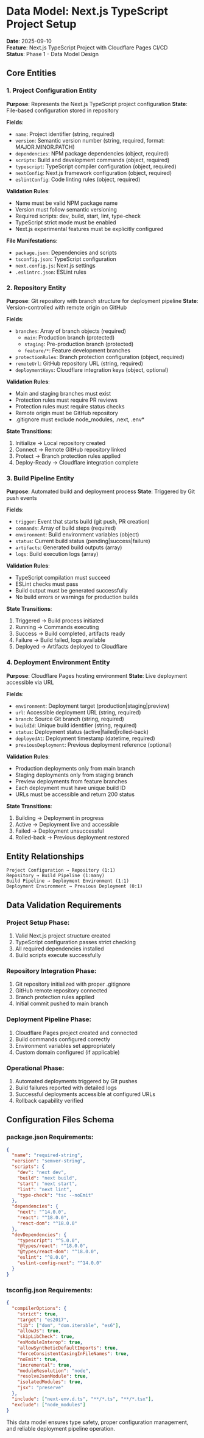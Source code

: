 # Data Model: Next.js TypeScript Project Setup

**Date**: 2025-09-10  
**Feature**: Next.js TypeScript Project with Cloudflare Pages CI/CD  
**Status**: Phase 1 - Data Model Design

## Core Entities

### 1. Project Configuration Entity

**Purpose**: Represents the Next.js TypeScript project configuration
**State**: File-based configuration stored in repository

**Fields**:
- `name`: Project identifier (string, required)
- `version`: Semantic version number (string, required, format: MAJOR.MINOR.PATCH)
- `dependencies`: NPM package dependencies (object, required)
- `scripts`: Build and development commands (object, required)
- `typescript`: TypeScript compiler configuration (object, required)
- `nextConfig`: Next.js framework configuration (object, required)
- `eslintConfig`: Code linting rules (object, required)

**Validation Rules**:
- Name must be valid NPM package name
- Version must follow semantic versioning
- Required scripts: dev, build, start, lint, type-check
- TypeScript strict mode must be enabled
- Next.js experimental features must be explicitly configured

**File Manifestations**:
- `package.json`: Dependencies and scripts
- `tsconfig.json`: TypeScript configuration
- `next.config.js`: Next.js settings
- `.eslintrc.json`: ESLint rules

### 2. Repository Entity

**Purpose**: Git repository with branch structure for deployment pipeline
**State**: Version-controlled with remote origin on GitHub

**Fields**:
- `branches`: Array of branch objects (required)
  - `main`: Production branch (protected)
  - `staging`: Pre-production branch (protected)
  - `feature/*`: Feature development branches
- `protectionRules`: Branch protection configuration (object, required)
- `remoteUrl`: GitHub repository URL (string, required)
- `deploymentKeys`: Cloudflare integration keys (object, optional)

**Validation Rules**:
- Main and staging branches must exist
- Protection rules must require PR reviews
- Protection rules must require status checks
- Remote origin must be GitHub repository
- .gitignore must exclude node_modules, .next, .env*

**State Transitions**:
1. Initialize → Local repository created
2. Connect → Remote GitHub repository linked
3. Protect → Branch protection rules applied
4. Deploy-Ready → Cloudflare integration complete

### 3. Build Pipeline Entity

**Purpose**: Automated build and deployment process
**State**: Triggered by Git push events

**Fields**:
- `trigger`: Event that starts build (git push, PR creation)
- `commands`: Array of build steps (required)
- `environment`: Build environment variables (object)
- `status`: Current build status (pending|success|failure)
- `artifacts`: Generated build outputs (array)
- `logs`: Build execution logs (array)

**Validation Rules**:
- TypeScript compilation must succeed
- ESLint checks must pass
- Build output must be generated successfully
- No build errors or warnings for production builds

**State Transitions**:
1. Triggered → Build process initiated
2. Running → Commands executing
3. Success → Build completed, artifacts ready
4. Failure → Build failed, logs available
5. Deployed → Artifacts deployed to Cloudflare

### 4. Deployment Environment Entity

**Purpose**: Cloudflare Pages hosting environment
**State**: Live deployment accessible via URL

**Fields**:
- `environment`: Deployment target (production|staging|preview)
- `url`: Accessible deployment URL (string, required)
- `branch`: Source Git branch (string, required)
- `buildId`: Unique build identifier (string, required)
- `status`: Deployment status (active|failed|rolled-back)
- `deployedAt`: Deployment timestamp (datetime, required)
- `previousDeployment`: Previous deployment reference (optional)

**Validation Rules**:
- Production deployments only from main branch
- Staging deployments only from staging branch
- Preview deployments from feature branches
- Each deployment must have unique build ID
- URLs must be accessible and return 200 status

**State Transitions**:
1. Building → Deployment in progress
2. Active → Deployment live and accessible
3. Failed → Deployment unsuccessful
4. Rolled-back → Previous deployment restored

## Entity Relationships

```
Project Configuration → Repository (1:1)
Repository → Build Pipeline (1:many)
Build Pipeline → Deployment Environment (1:1)
Deployment Environment → Previous Deployment (0:1)
```

## Data Validation Requirements

### Project Setup Phase:
1. Valid Next.js project structure created
2. TypeScript configuration passes strict checking
3. All required dependencies installed
4. Build scripts execute successfully

### Repository Integration Phase:
1. Git repository initialized with proper .gitignore
2. GitHub remote repository connected
3. Branch protection rules applied
4. Initial commit pushed to main branch

### Deployment Pipeline Phase:
1. Cloudflare Pages project created and connected
2. Build commands configured correctly
3. Environment variables set appropriately
4. Custom domain configured (if applicable)

### Operational Phase:
1. Automated deployments triggered by Git pushes
2. Build failures reported with detailed logs
3. Successful deployments accessible at configured URLs
4. Rollback capability verified

## Configuration Files Schema

### package.json Requirements:
```json
{
  "name": "required-string",
  "version": "semver-string",
  "scripts": {
    "dev": "next dev",
    "build": "next build",
    "start": "next start",
    "lint": "next lint",
    "type-check": "tsc --noEmit"
  },
  "dependencies": {
    "next": "^14.0.0",
    "react": "^18.0.0",
    "react-dom": "^18.0.0"
  },
  "devDependencies": {
    "typescript": "^5.0.0",
    "@types/react": "^18.0.0",
    "@types/react-dom": "^18.0.0",
    "eslint": "^8.0.0",
    "eslint-config-next": "^14.0.0"
  }
}
```

### tsconfig.json Requirements:
```json
{
  "compilerOptions": {
    "strict": true,
    "target": "es2017",
    "lib": ["dom", "dom.iterable", "es6"],
    "allowJs": true,
    "skipLibCheck": true,
    "esModuleInterop": true,
    "allowSyntheticDefaultImports": true,
    "forceConsistentCasingInFileNames": true,
    "noEmit": true,
    "incremental": true,
    "moduleResolution": "node",
    "resolveJsonModule": true,
    "isolatedModules": true,
    "jsx": "preserve"
  },
  "include": ["next-env.d.ts", "**/*.ts", "**/*.tsx"],
  "exclude": ["node_modules"]
}
```

This data model ensures type safety, proper configuration management, and reliable deployment pipeline operation.